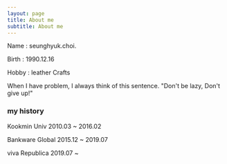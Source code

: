 ```yaml
---
layout: page
title: About me
subtitle: About me
---
```


Name : seunghyuk.choi.

Birth : 1990.12.16

Hobby : leather Crafts

When I have problem, I always think of this sentence.
"Don't be lazy, Don't give up!" 

### my history
Kookmin Univ	2010.03 ~ 2016.02

Bankware Global 2015.12 ~ 2019.07

viva Republica 2019.07 ~
 